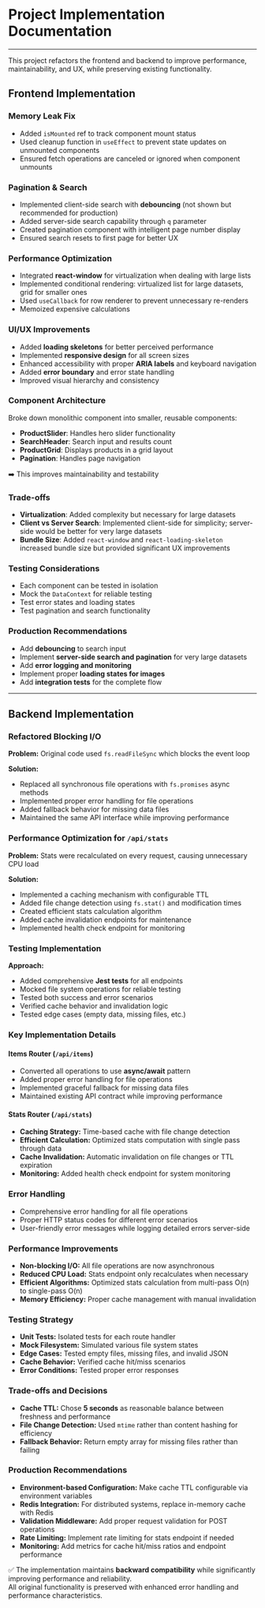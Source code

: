 # Project Implementation Documentation

---

This project refactors the frontend and backend to improve performance, maintainability, and UX, while preserving existing functionality.

## Frontend Implementation

### Memory Leak Fix
- Added `isMounted` ref to track component mount status  
- Used cleanup function in `useEffect` to prevent state updates on unmounted components  
- Ensured fetch operations are canceled or ignored when component unmounts  

### Pagination & Search
- Implemented client-side search with **debouncing** (not shown but recommended for production)  
- Added server-side search capability through `q` parameter  
- Created pagination component with intelligent page number display  
- Ensured search resets to first page for better UX  

### Performance Optimization
- Integrated **react-window** for virtualization when dealing with large lists  
- Implemented conditional rendering: virtualized list for large datasets, grid for smaller ones  
- Used `useCallback` for row renderer to prevent unnecessary re-renders  
- Memoized expensive calculations  

### UI/UX Improvements
- Added **loading skeletons** for better perceived performance  
- Implemented **responsive design** for all screen sizes  
- Enhanced accessibility with proper **ARIA labels** and keyboard navigation  
- Added **error boundary** and error state handling  
- Improved visual hierarchy and consistency  

### Component Architecture
Broke down monolithic component into smaller, reusable components:
- **ProductSlider**: Handles hero slider functionality  
- **SearchHeader**: Search input and results count  
- **ProductGrid**: Displays products in a grid layout  
- **Pagination**: Handles page navigation  

➡️ This improves maintainability and testability  

### Trade-offs
- **Virtualization**: Added complexity but necessary for large datasets  
- **Client vs Server Search**: Implemented client-side for simplicity; server-side would be better for very large datasets  
- **Bundle Size**: Added `react-window` and `react-loading-skeleton` increased bundle size but provided significant UX improvements  

### Testing Considerations
- Each component can be tested in isolation  
- Mock the `DataContext` for reliable testing  
- Test error states and loading states  
- Test pagination and search functionality  

### Production Recommendations
- Add **debouncing** to search input  
- Implement **server-side search and pagination** for very large datasets  
- Add **error logging and monitoring**  
- Implement proper **loading states for images**  
- Add **integration tests** for the complete flow  

---

## Backend Implementation

### Refactored Blocking I/O
**Problem:** Original code used `fs.readFileSync` which blocks the event loop  

**Solution:**
- Replaced all synchronous file operations with `fs.promises` async methods  
- Implemented proper error handling for file operations  
- Added fallback behavior for missing data files  
- Maintained the same API interface while improving performance  

### Performance Optimization for `/api/stats`
**Problem:** Stats were recalculated on every request, causing unnecessary CPU load  

**Solution:**
- Implemented a caching mechanism with configurable TTL  
- Added file change detection using `fs.stat()` and modification times  
- Created efficient stats calculation algorithm  
- Added cache invalidation endpoints for maintenance  
- Implemented health check endpoint for monitoring  

### Testing Implementation
**Approach:**
- Added comprehensive **Jest tests** for all endpoints  
- Mocked file system operations for reliable testing  
- Tested both success and error scenarios  
- Verified cache behavior and invalidation logic  
- Tested edge cases (empty data, missing files, etc.)  

### Key Implementation Details

#### Items Router (`/api/items`)
- Converted all operations to use **async/await** pattern  
- Added proper error handling for file operations  
- Implemented graceful fallback for missing data files  
- Maintained existing API contract while improving performance  

#### Stats Router (`/api/stats`)
- **Caching Strategy:** Time-based cache with file change detection  
- **Efficient Calculation:** Optimized stats computation with single pass through data  
- **Cache Invalidation:** Automatic invalidation on file changes or TTL expiration  
- **Monitoring:** Added health check endpoint for system monitoring  

### Error Handling
- Comprehensive error handling for all file operations  
- Proper HTTP status codes for different error scenarios  
- User-friendly error messages while logging detailed errors server-side  

### Performance Improvements
- **Non-blocking I/O:** All file operations are now asynchronous  
- **Reduced CPU Load:** Stats endpoint only recalculates when necessary  
- **Efficient Algorithms:** Optimized stats calculation from multi-pass O(n) to single-pass O(n)  
- **Memory Efficiency:** Proper cache management with manual invalidation  

### Testing Strategy
- **Unit Tests:** Isolated tests for each route handler  
- **Mock Filesystem:** Simulated various file system states  
- **Edge Cases:** Tested empty files, missing files, and invalid JSON  
- **Cache Behavior:** Verified cache hit/miss scenarios  
- **Error Conditions:** Tested proper error responses  

### Trade-offs and Decisions
- **Cache TTL:** Chose **5 seconds** as reasonable balance between freshness and performance  
- **File Change Detection:** Used `mtime` rather than content hashing for efficiency  
- **Fallback Behavior:** Return empty array for missing files rather than failing  

### Production Recommendations
- **Environment-based Configuration:** Make cache TTL configurable via environment variables  
- **Redis Integration:** For distributed systems, replace in-memory cache with Redis  
- **Validation Middleware:** Add proper request validation for POST operations  
- **Rate Limiting:** Implement rate limiting for stats endpoint if needed  
- **Monitoring:** Add metrics for cache hit/miss ratios and endpoint performance  

 
✅ The implementation maintains **backward compatibility** while significantly improving performance and reliability.  
All original functionality is preserved with enhanced error handling and performance characteristics.  